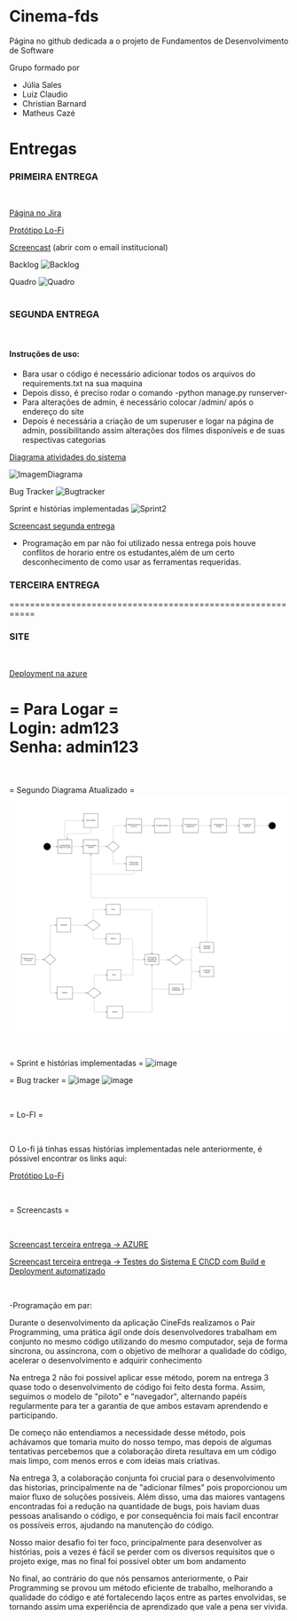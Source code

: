 # Cinema-fds

Página no github dedicada a o projeto de Fundamentos de Desenvolvimento de Software

Grupo formado por 
- Júlia Sales
- Luiz Claudio
- Christian Barnard
- Matheus Cazé

# Entregas

### PRIMEIRA ENTREGA

<br>

[Página no Jira](https://juliasales.atlassian.net/jira/software/projects/PCF/boards/2)

[Protótipo Lo-Fi](https://www.figma.com/file/Ms5aUXSnImGqW7S97h7m92/Wireframe-Template-(Community)?type=design&node-id=0%3A1&mode=design&t=v2NZ8sR463NZwdIk-1)

[Screencast](https://www.youtube.com/watch?v=KBGdFhLl5QU) (abrir com o email institucional)

Backlog
![Backlog](Imagens/Backlog.jpg)

Quadro
![Quadro](Imagens/Quadro.jpeg)
<br>
<br>
### SEGUNDA ENTREGA
<br>

#### Instruções de uso:
- Bara usar o código é necessário adicionar todos os arquivos do requirements.txt na sua maquina
- Depois disso, é preciso rodar o comando -python manage.py runserver-
- Para alterações de admin, é necessário colocar /admin/ após o endereço do site
- Depois é necessária a criação de um superuser e logar na página de admin, possibilitando assim alterações dos filmes disponíveis e de suas respectivas categorias

[Diagrama atividades do sistema](https://lucid.app/lucidchart/bb251b89-9408-4094-92cf-37d2f4fcab6e/edit?viewport_loc=-10415%2C-6050%2C12296%2C4880%2C0_0&invitationId=inv_963f026a-c0bd-4bdf-bbd2-693fe5ce399d)

![ImagemDiagrama](Imagens/Diagrama.jpg)

Bug Tracker
![Bugtracker](Imagens/BugTracker.jpg)

Sprint e histórias implementadas
![Sprint2](Imagens/Backlog2.jpg)

[Screencast segunda entrega](https://youtu.be/Rphdc2gDhM0) 


- Programação em par não foi utilizado nessa entrega pois houve conflitos de horario entre os estudantes,além de um certo desconhecimento de como usar as ferramentas requeridas. 

### TERCEIRA ENTREGA

===========================================================

### SITE
<br>

[Deployment na azure](https://cinefds.azurewebsites.net) 

= Para Logar =
<br>
Login: adm123
<br>
Senha: admin123
<br>
<br>
===========================================================


= Segundo Diagrama Atualizado =
![ImagemDiagrama](Imagens/Diagrama2.jpg)

<br>

= Sprint e histórias implementadas =
![image](https://github.com/ZiicoB/cinema-fds/assets/142419446/51bd463d-cfdc-44ec-90bf-f42b347a22a4)

= Bug tracker  =
![image](https://github.com/ZiicoB/cinema-fds/assets/142419446/f7a2ab06-753a-497f-a9de-0f1a946844b5)
![image](https://github.com/ZiicoB/cinema-fds/assets/142419446/78ded062-67c2-4ae5-a6e5-841b89b77002)

<br> 

= Lo-FI  =

<br>

O Lo-fi já tinhas essas histórias implementadas nele anteriormente, é póssivel encontrar os links aqui:

[Protótipo Lo-Fi](https://www.figma.com/file/Ms5aUXSnImGqW7S97h7m92/Wireframe-Template-(Community)?type=design&node-id=0%3A1&mode=design&t=v2NZ8sR463NZwdIk-1)

<br> 

= Screencasts =

<br>

[Screencast terceira entrega -> AZURE](https://youtu.be/guMPy21XEss) 

[Screencast terceira entrega -> Testes do Sistema E CI\CD com Build e Deployment automatizado](https://youtu.be/RwNLcXC-mfY) 

<br>

-Programação em par:


Durante o desenvolvimento da aplicação CineFds realizamos o Pair Programming, uma prática ágil onde dois desenvolvedores trabalham em conjunto no mesmo código utilizando do mesmo computador, seja de forma síncrona, ou assíncrona, com o objetivo de melhorar a qualidade do código, acelerar o desenvolvimento e adquirir conhecimento

Na entrega 2 não foi possivel aplicar esse método, porem na entrega 3 quase todo o desenvolvimento de código foi feito desta forma. Assim, seguimos o modelo de "piloto" e "navegador", alternando papéis regularmente para ter a garantia de que ambos estavam aprendendo e participando.

De começo não entendiamos a necessidade desse método, pois achávamos que tomaria muito do nosso tempo, mas depois de algumas tentativas percebemos que a colaboração direta resultava em um código mais limpo, com menos erros e com ideias mais criativas.

Na entrega 3, a colaboração conjunta foi crucial para o desenvolvimento das historias, principalmente na de "adicionar filmes" pois proporcionou um maior fluxo de soluções possiveis. Além disso, uma das maiores vantagens encontradas foi a redução na quantidade de bugs, pois haviam duas pessoas analisando o código, e por consequência foi mais facil encontrar os possíveis erros, ajudando na manutenção do código.

Nosso maior desafio foi ter foco, principalmente para desenvolver as histórias, pois a vezes é fácil se perder com os diversos requisitos que o projeto exige, mas no final foi possivel obter um bom andamento

No final, ao contrário do que nós pensamos anteriormente, o Pair Programming se provou um método eficiente de trabalho, melhorando a qualidade do código e até fortalecendo laços entre as partes envolvidas, se tornando assim uma experiência de aprendizado que vale a pena ser vivida.

<br>
